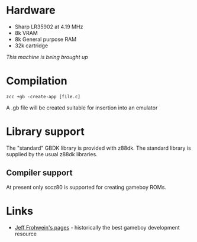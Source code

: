 # Hardware

* Sharp LR35902 at 4.19 MHz
* 8k VRAM
* 8k General purpose RAM
* 32k cartridge

_This machine is being brought up_

# Compilation

    zcc +gb -create-app [file.c]

A .gb file will be created suitable for insertion into an emulator

# Library support

The "standard" GBDK library is provided with z88dk. The standard library is supplied by the usual z88dk libraries.


## Compiler support

At present only sccz80 is supported for creating gameboy ROMs.

# Links

* [Jeff Frohwein's pages](http://www.devrs.com/gb/) - historically the best gameboy development resource